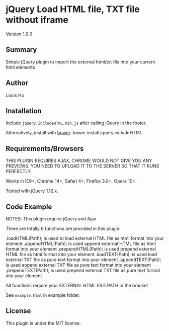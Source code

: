 # jQuery Load HTML file, TXT file without iframe

Version 1.0.0

## Summary

Simple jQuery plugin to import the external html/txt file into your current html elements

## Author

Louis Ho

## Installation

Include `jquery.includeHTML.min.js` after calling jQuery in the footer. 

Alternatively, install with [bower](https://github.com/bower/bower): bower install jquery.includeHTML

## Requirements/Browsers

THIS PLUGIN REQUIRES AJAX, CHROME WOULD NOT GIVE YOU ANY PREVIEWS. 
YOU NEED TO UPLOAD IT TO THE SERVER SO THAT IT RUNS PERFECTLY.

Works in IE9+, Chrome 14+, Safari 4+, Firefox 3.0+, Opera 10+.

Tested with jQuery 1.12.x.

## Code Example

NOTES: This plugin require jQuery and Ajax

There are totally 6 functions are provided in this plugin:

.loadHTML(Path);		is used to load external HTML file as html format into your element
.appendHTML(Path);		is used append external HTML file as html format into your element
.prependHTML(Path);		is used prepend external HTML file as html format into your element
.loadTEXT(Path);		is used load external TXT file as pure text format into your element
.appendTEXT(Path); 		is used append external TXT file as pure text format into your element
.prependTEXT(Path);		is used prepend external TXT file as pure text format into your element

All functions require your EXTERNAL HTML FILE PATH in the bracket

See `example.html` in example folder.

## License

This plugin is under the MIT license.
